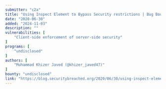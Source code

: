 ```yaml
---
submitter: "c2a"
title: "Using Inspect Element to Bypass Security restrictions | Bug Bounty POC"
date: "2020-06-30"
added: "2024-11-03"
description: ""
vulnerabilities: [
    "Client-side enforcement of server-side security"
]
programs: [
    "undisclosed"
]
authors: [
    "Muhammad Khizer Javed (@khizer_javed47)"
]
bounty: "undisclosed"
link: "https://blog.securitybreached.org/2020/06/30/using-inspect-element-to-bypass-security-restrictions-bug-bounty-poc/"
---
```




